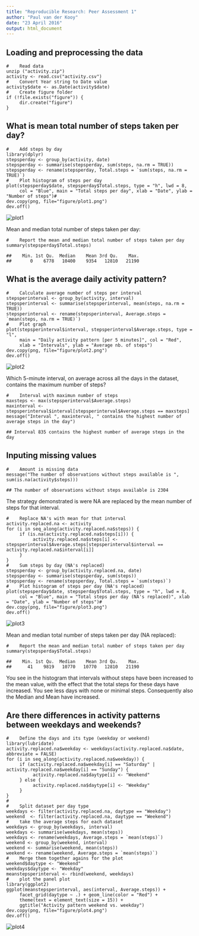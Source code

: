 ```yaml
---
title: "Reproducible Research: Peer Assessment 1"
author: "Paul van der Kooy"
date: "23 April 2016"
output: html_document
---
```


## Loading and preprocessing the data

```{r, echo=TRUE}
#    Read data
unzip ("activity.zip")
activity <- read.csv("activity.csv")
#    Convert Year string to Date value
activity$date <- as.Date(activity$date)
#    Create figure folder
if (!file.exists("figure")) {
     dir.create("figure")
}
```

## What is mean total number of steps taken per day?

```{r, echo=TRUE}
#    Add steps by day
library(dplyr)
stepsperday <- group_by(activity, date)
stepsperday <- summarise(stepsperday, sum(steps, na.rm = TRUE))
stepsperday <- rename(stepsperday, Total.steps = `sum(steps, na.rm = TRUE)`)
#    Plot histogram of steps per day
plot(stepsperday$date, stepsperday$Total.steps, type = "h", lwd = 8, 
     col = "Blue", main = "Total steps per day", xlab = "Date", ylab = "Number of steps")#
dev.copy(png, file="figure/plot1.png")
dev.off()
```
![plot1](./figure/plot1.png)

Mean and median total number of steps taken per day:
```{r, echo=TRUE}
#    Report the mean and median total number of steps taken per day
summary(stepsperday$Total.steps)
```

```
##    Min. 1st Qu.  Median    Mean 3rd Qu.    Max. 
##       0    6778   10400    9354   12810   21190
```

## What is the average daily activity pattern?

```{r, echo=TRUE}
#    Calculate average number of steps per interval
stepsperinterval <- group_by(activity, interval)
stepsperinterval <- summarise(stepsperinterval, mean(steps, na.rm = TRUE))
stepsperinterval <- rename(stepsperinterval, Average.steps = `mean(steps, na.rm = TRUE)`)
#    Plot graph
plot(stepsperinterval$interval, stepsperinterval$Average.steps, type = "l", 
     main = "Daily activity pattern [per 5 minutes]", col = "Red", 
     xlab = "Intervals", ylab = "Average nb. of steps")
dev.copy(png, file="figure/plot2.png")
dev.off()
```
![plot2](figure/plot2.png)

Which 5-minute interval, on average across all the days in the dataset, contains the maximum number of steps?
```{r, echo=TRUE}
#    Interval with maximun number of steps
maxsteps <- max(stepsperinterval$Average.steps)
maxinterval <- stepsperinterval$interval[stepsperinterval$Average.steps == maxsteps]
message("Interval ", maxinterval, " contains the highest number of average steps in the day")
```

```
## Interval 835 contains the highest number of average steps in the day
```

## Inputing missing values

```{r, echo=TRUE}
#    Amount is missing data
message("The number of observations without steps available is ", sum(is.na(activity$steps)))
```

```
## The number of observations without steps available is 2304
```

The strategy demonstrated is were NA are replaced by the mean number of steps for that interval.

```{r, echo=TRUE}
#    Replace NA's with mean for that interval
activity.replaced.na <- activity
for (i in seq_along(activity.replaced.na$steps)) {
     if (is.na(activity.replaced.na$steps[i])) {
          activity.replaced.na$steps[i] <- stepsperinterval$Average.steps[stepsperinterval$interval == activity.replaced.na$interval[i]]
     }
}
#    Sum steps by day (NA's replaced)
stepsperday <- group_by(activity.replaced.na, date)
stepsperday <- summarise(stepsperday, sum(steps))
stepsperday <- rename(stepsperday, Total.steps = `sum(steps)`)
#    Plot histogram of steps per day (NA's replaced)
plot(stepsperday$date, stepsperday$Total.steps, type = "h", lwd = 8, 
     col = "Blue", main = "Total steps per day (NA's replaced)", xlab = "Date", ylab = "Number of steps")#
dev.copy(png, file="figure/plot3.png")
dev.off()
```
![plot3](figure/plot3.png)

Mean and median total number of steps taken per day (NA replaced):
```{r, echo=TRUE}
#    Report the mean and median total number of steps taken per day
summary(stepsperday$Total.steps)
```

```
##    Min. 1st Qu.  Median    Mean 3rd Qu.    Max. 
##      41    9819   10770   10770   12810   21190
```

You see in the histogram that intervals without steps have been increased to the mean value, with the effect that the total steps for these days have increased. You see less days with none or minimal steps. Consequently also the Median and Mean have increased.

## Are there differences in activity patterns between weekdays and weekends?

```{r, echo=TRUE}
#    Define the days and its type (weekday or weekend)
library(lubridate)
activity.replaced.na$weekday <- weekdays(activity.replaced.na$date, abbreviate = FALSE)
for (i in seq_along(activity.replaced.na$weekday)) {
     if (activity.replaced.na$weekday[i] == "Saturday" | activity.replaced.na$weekday[i] == "Sunday") {
          activity.replaced.na$daytype[i] <- "Weekend"
     } else {
          activity.replaced.na$daytype[i] <- "Weekday"
     }
}
#
#    Split dataset per day type
weekdays <- filter(activity.replaced.na, daytype == "Weekday")
weekend  <- filter(activity.replaced.na, daytype == "Weekend")
#    take the average steps for each dataset
weekdays <- group_by(weekdays, interval)
weekdays <- summarise(weekdays, mean(steps))
weekdays <- rename(weekdays, Average.steps = `mean(steps)`)
weekend <- group_by(weekend, interval)
weekend <- summarise(weekend, mean(steps))
weekend <- rename(weekend, Average.steps = `mean(steps)`)
#    Merge them together agains for the plot
weekend$daytype <- "Weekend"
weekdays$daytype <- "Weekday"
meanstepsperinterval <- rbind(weekend, weekdays)
#    plot the panel plot
library(ggplot2)
ggplot(meanstepsperinterval, aes(interval, Average.steps)) + 
     facet_grid(daytype ~ .) + geom_line(color = "Red") + 
     theme(text = element_text(size = 15)) + 
     ggtitle("Activity pattern weekend vs. weekday")
dev.copy(png, file="figure/plot4.png")
dev.off()
```
![plot4](figure/plot4.png)
